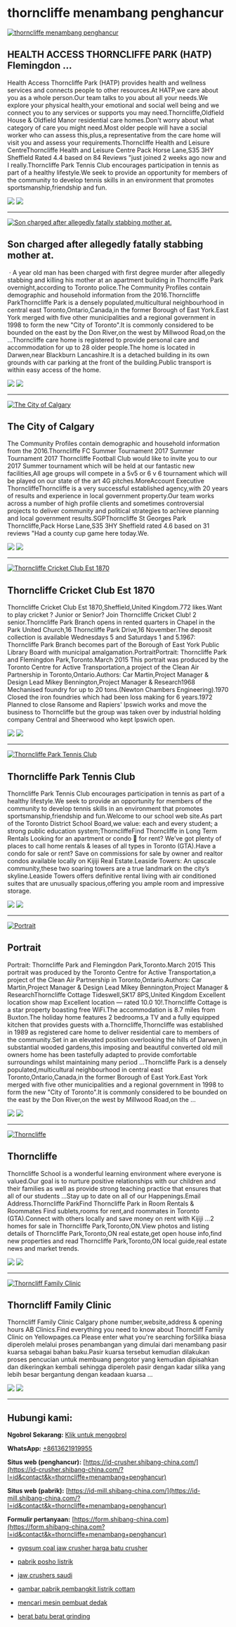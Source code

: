 # thorncliffe menambang penghancur

<a href="https://swt.shibang-china.com/?l=id&img&k=thorncliffe+menambang+penghancur" target="_blank">![thorncliffe menambang penghancur](http://static.shibang-china.com/all-800x300/1525.jpg)</a>

## HEALTH ACCESS THORNCLIFFE PARK (HATP) Flemingdon …
Health Access Thorncliffe Park (HATP) provides health and wellness services and connects people to other resources.At HATP,we care about you as a whole person.Our team talks to you about all your needs.We explore your physical health,your emotional and social well being and we connect you to any services or supports you may need.Thorncliffe,Oldfield House &amp; Oldfield Manor residential care homes.Don't worry about what category of care you might need.Most older people will have a social worker who can assess this,plus,a representative from the care home will visit you and assess your requirements.Thorncliffe Health and Leisure CentreThorncliffe Health and Leisure Centre Pack Horse Lane,S35 3HY Sheffield Rated 4.4 based on 84 Reviews &quot;just joined 2 weeks ago now and I really.Thorncliffe Park Tennis Club encourages participation in tennis as part of a healthy lifestyle.We seek to provide an opportunity for members of the community to develop tennis skills in an environment that promotes sportsmanship,friendship and fun.


<a href="https://whatsapp.shibangsoft.com/WhatsApp.php" target="_blank" title="WhatsApp">![](http://static.shibang-china.com/icon/whatsapp.png)</a> <a href="https://swt.shibang-china.com/?l=id&icon&k=thorncliffe+menambang+penghancur" target="_blank">![](http://static.shibang-china.com/icon/chat-id.png)</a>

---

<a href="https://swt.shibang-china.com/?l=id&img&k=thorncliffe+menambang+penghancur" target="_blank">![Son charged after allegedly fatally stabbing mother at.](http://static.shibang-china.com/all-800x300/1474.jpg)</a>

## Son charged after allegedly fatally stabbing mother at.
&nbsp;&#0183;&#32;A year old man has been charged with first degree murder after allegedly stabbing and killing his mother at an apartment building in Thorncliffe Park overnight,according to Toronto police.The Community Profiles contain demographic and household information from the 2016.Thorncliffe ParkThorncliffe Park is a densely populated,multicultural neighbourhood in central east Toronto,Ontario,Canada,in the former Borough of East York.East York merged with five other municipalities and a regional government in 1998 to form the new &quot;City of Toronto&quot;.It is commonly considered to be bounded on the east by the Don River,on the west by Millwood Road,on the …Thorncliffe care home is registered to provide personal care and accommodation for up to 28 older people.The home is located in Darwen,near Blackburn Lancashire.It is a detached building in its own grounds with car parking at the front of the building.Public transport is within easy access of the home.


<a href="https://whatsapp.shibangsoft.com/WhatsApp.php" target="_blank" title="WhatsApp">![](http://static.shibang-china.com/icon/whatsapp.png)</a> <a href="https://swt.shibang-china.com/?l=id&icon&k=thorncliffe+menambang+penghancur" target="_blank">![](http://static.shibang-china.com/icon/chat-id.png)</a>

---

<a href="https://swt.shibang-china.com/?l=id&img&k=thorncliffe+menambang+penghancur" target="_blank">![The City of Calgary](http://static.shibang-china.com/all-800x300/1276.jpg)</a>

## The City of Calgary
The Community Profiles contain demographic and household information from the 2016.Thorncliffe FC Summer Tournament 2017 Summer Tournament 2017 Thorncliffe Football Club would like to invite you to our 2017 Summer tournament which will be held at our fantastic new facilities,All age groups will compete in a 5v5 or 6 v 6 tournament which will be played on our state of the art 4G pitches.MoreAccount Executive ThorncliffeThorncliffe is a very successful established agency,with 20 years of results and experience in local government property.Our team works across a number of high profile clients and sometimes controversial projects to deliver community and political strategies to achieve planning and local government results.SGPThorncliffe St Georges Park Thorncliffe,Pack Horse Lane,S35 3HY Sheffield rated 4.6 based on 31 reviews &quot;Had a county cup game here today.We.


<a href="https://whatsapp.shibangsoft.com/WhatsApp.php" target="_blank" title="WhatsApp">![](http://static.shibang-china.com/icon/whatsapp.png)</a> <a href="https://swt.shibang-china.com/?l=id&icon&k=thorncliffe+menambang+penghancur" target="_blank">![](http://static.shibang-china.com/icon/chat-id.png)</a>

---

<a href="https://swt.shibang-china.com/?l=id&img&k=thorncliffe+menambang+penghancur" target="_blank">![Thorncliffe Cricket Club Est 1870](http://static.shibang-china.com/all-800x300/1223.jpg)</a>

## Thorncliffe Cricket Club Est 1870
Thorncliffe Cricket Club Est 1870,Sheffield,United Kingdom.772 likes.Want to play cricket ? Junior or Senior? Join Thorncliffe Cricket Club! 2 senior.Thorncliffe Park Branch opens in rented quarters in Chapel in the Park United Church,16 Thorncliffe Park Drive,16 November.The deposit collection is available Wednesdays 5 and Saturdays 1 and 5.1967: Thorncliffe Park Branch becomes part of the Borough of East York Public Library Board with municipal amalgamation.PortraitPortrait: Thorncliffe Park and Flemingdon Park,Toronto.March 2015 This portrait was produced by the Toronto Centre for Active Transportation,a project of the Clean Air Partnership in Toronto,Ontario.Authors: Car Martin,Project Manager &amp; Design Lead Mikey Bennington,Project Manager &amp; Research1968 Mechanised foundry for up to 20 tons.(Newton Chambers Engineering).1970 Closed the iron foundries which had been loss making for 6 years.1972 Planned to close Ransome and Rapiers' Ipswich works and move the business to Thorncliffe but the group was taken over by industrial holding company Central and Sheerwood who kept Ipswich open.


<a href="https://whatsapp.shibangsoft.com/WhatsApp.php" target="_blank" title="WhatsApp">![](http://static.shibang-china.com/icon/whatsapp.png)</a> <a href="https://swt.shibang-china.com/?l=id&icon&k=thorncliffe+menambang+penghancur" target="_blank">![](http://static.shibang-china.com/icon/chat-id.png)</a>

---

<a href="https://swt.shibang-china.com/?l=id&img&k=thorncliffe+menambang+penghancur" target="_blank">![Thorncliffe Park Tennis Club](http://static.shibang-china.com/all-800x300/476.jpg)</a>

## Thorncliffe Park Tennis Club
Thorncliffe Park Tennis Club encourages participation in tennis as part of a healthy lifestyle.We seek to provide an opportunity for members of the community to develop tennis skills in an environment that promotes sportsmanship,friendship and fun.Welcome to our school web site.As part of the Toronto District School Board,we value: each and every student; a strong public education system;ThorncliffeFind Thorncliffe in Long Term Rentals Looking for an apartment or condo 🏢 for rent? We’ve got plenty of places to call home rentals &amp; leases of all types in Toronto (GTA).Have a condo for sale or rent? Save on commissions for sale by owner and realtor condos available locally on Kijiji Real Estate.Leaside Towers: An upscale community,these two soaring towers are a true landmark on the city’s skyline.Leaside Towers offers definitive rental living with air conditioned suites that are unusually spacious,offering you ample room and impressive storage.


<a href="https://whatsapp.shibangsoft.com/WhatsApp.php" target="_blank" title="WhatsApp">![](http://static.shibang-china.com/icon/whatsapp.png)</a> <a href="https://swt.shibang-china.com/?l=id&icon&k=thorncliffe+menambang+penghancur" target="_blank">![](http://static.shibang-china.com/icon/chat-id.png)</a>

---

<a href="https://swt.shibang-china.com/?l=id&img&k=thorncliffe+menambang+penghancur" target="_blank">![Portrait](http://static.shibang-china.com/all-800x300/802.jpg)</a>

## Portrait
Portrait: Thorncliffe Park and Flemingdon Park,Toronto.March 2015 This portrait was produced by the Toronto Centre for Active Transportation,a project of the Clean Air Partnership in Toronto,Ontario.Authors: Car Martin,Project Manager &amp; Design Lead Mikey Bennington,Project Manager &amp; ResearchThorncliffe Cottage Tideswell,SK17 8PS,United Kingdom Excellent location show map Excellent location — rated 10.0 10!.Thorncliffe Cottage is a star property boasting free WiFi.The accommodation is 8.7 miles from Buxton.The holiday home features 2 bedrooms,a TV and a fully equipped kitchen that provides guests with a.Thorncliffe,Thorncliffe was established in 1989 as registered care home to deliver residential care to members of the community.Set in an elevated position overlooking the hills of Darwen,in substantial wooded gardens,this imposing and beautiful converted old mill owners home has been tastefully adapted to provide comfortable surroundings whilst maintaining many period …Thorncliffe Park is a densely populated,multicultural neighbourhood in central east Toronto,Ontario,Canada,in the former Borough of East York.East York merged with five other municipalities and a regional government in 1998 to form the new &quot;City of Toronto&quot;.It is commonly considered to be bounded on the east by the Don River,on the west by Millwood Road,on the …


<a href="https://whatsapp.shibangsoft.com/WhatsApp.php" target="_blank" title="WhatsApp">![](http://static.shibang-china.com/icon/whatsapp.png)</a> <a href="https://swt.shibang-china.com/?l=id&icon&k=thorncliffe+menambang+penghancur" target="_blank">![](http://static.shibang-china.com/icon/chat-id.png)</a>

---

<a href="https://swt.shibang-china.com/?l=id&img&k=thorncliffe+menambang+penghancur" target="_blank">![Thorncliffe](http://static.shibang-china.com/all-800x300/1162.jpg)</a>

## Thorncliffe
Thorncliffe School is a wonderful learning environment where everyone is valued.Our goal is to nurture positive relationships with our children and their families as well as provide strong teaching practice that ensures that all of our students …Stay up to date on all of our Happenings.Email Address.Thorncliffe ParkFind Thorncliffe Park in Room Rentals &amp; Roommates Find sublets,rooms for rent,and roommates in Toronto (GTA).Connect with others locally and save money on rent with Kijiji …2 homes for sale in Thorncliffe Park,Toronto,ON.View photos and listing details of Thorncliffe Park,Toronto,ON real estate,get open house info,find new properties and read Thorncliffe Park,Toronto,ON local guide,real estate news and market trends.


<a href="https://whatsapp.shibangsoft.com/WhatsApp.php" target="_blank" title="WhatsApp">![](http://static.shibang-china.com/icon/whatsapp.png)</a> <a href="https://swt.shibang-china.com/?l=id&icon&k=thorncliffe+menambang+penghancur" target="_blank">![](http://static.shibang-china.com/icon/chat-id.png)</a>

---

<a href="https://swt.shibang-china.com/?l=id&img&k=thorncliffe+menambang+penghancur" target="_blank">![Thorncliff Family Clinic](http://static.shibang-china.com/all-800x300/520.jpg)</a>

## Thorncliff Family Clinic
Thorncliff Family Clinic Calgary phone number,website,address &amp; opening hours AB Clinics.Find everything you need to know about Thorncliff Family Clinic on Yellowpages.ca Please enter what you're searching forSilika biasa diperoleh melalui proses penambangan yang dimulai dari menambang pasir kuarsa sebagai bahan baku.Pasir kuarsa tersebut kemudian dilakukan proses pencucian untuk membuang pengotor yang kemudian dipisahkan dan dikeringkan kembali sehingga diperoleh pasir dengan kadar silika yang lebih besar bergantung dengan keadaan kuarsa …

<a href="https://whatsapp.shibangsoft.com/WhatsApp.php" target="_blank" title="WhatsApp">![](http://static.shibang-china.com/icon/whatsapp.png)</a> <a href="https://swt.shibang-china.com/?l=id&icon&k=thorncliffe+menambang+penghancur" target="_blank">![](http://static.shibang-china.com/icon/chat-id.png)</a>

---
## Hubungi kami:

**Ngobrol Sekarang:** [Klik untuk mengobrol](https://swt.shibang-china.com?l=id&contact&k=thorncliffe+menambang+penghancur)

**WhatsApp:**  [+8613621919955](https://whatsapp.shibangsoft.com/WhatsApp.php)

**Situs web (penghancur):** [https://id-crusher.shibang-china.com/](https://id-crusher.shibang-china.com/?l=id&contact&k=thorncliffe+menambang+penghancur)

**Situs web (pabrik):** [https://id-mill.shibang-china.com/](https://id-mill.shibang-china.com/?l=id&contact&k=thorncliffe+menambang+penghancur)

**Formulir pertanyaan:** [https://form.shibang-china.com](https://form.shibang-china.com?l=id&contact&k=thorncliffe+menambang+penghancur)

* [gypsum coal jaw crusher harga batu crusher](../49/gypsum%20coal%20jaw%20crusher%20harga%20batu%20crusher.md)

* [pabrik posho listrik](../46/pabrik%20posho%20listrik.md)

* [jaw crushers saudi](../50/jaw%20crushers%20saudi.md)

* [gambar pabrik pembangkit listrik cottam](../49/gambar%20pabrik%20pembangkit%20listrik%20cottam.md)

* [mencari mesin pembuat dedak](../44/mencari%20mesin%20pembuat%20dedak.md)

* [berat batu berat grinding](../45/berat%20batu%20berat%20grinding.md)